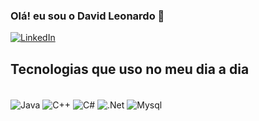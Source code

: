 
### Olá! eu sou o David Leonardo 👋

[![LinkedIn](https://img.shields.io/badge/linkedin-%230077B5.svg?style=for-the-badge&logo=linkedin&logoColor=white)](www.linkedin.com/in/david-leonardo-b25670250)

## Tecnologias que uso no meu dia a dia
<div style=" display: inline_block " ><br/>
<img align="center"alt="Java"src= "![Java](https://img.shields.io/badge/java-%23ED8B00.svg?style=for-the-badge&logo=openjdk&logoColor=white)"/>
<img align="center"alt="C++"src= "![C++](https://img.shields.io/badge/c++-%2300599C.svg?style=for-the-badge&logo=c%2B%2B&logoColor=white)"/>
<img align="center"alt="C#"src= "![C#](https://img.shields.io/badge/c%23-%23239120.svg?style=for-the-badge&logo=csharp&logoColor=white)"/>
<img align="center"alt=".Net"src= "![.Net](https://img.shields.io/badge/.NET-5C2D91?style=for-the-badge&logo=.net&logoColor=white)"/>
<img align="center"alt="Mysql"src= "![MySQL](https://img.shields.io/badge/mysql-4479A1.svg?style=for-the-badge&logo=mysql&logoColor=white)"/>
</div><br/>
